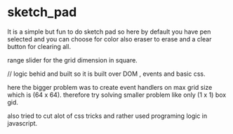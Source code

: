 # sketch_pad
It is a simple but fun to do sketch pad
so here by default you have pen selected and you can 
choose for color also 
eraser to erase and a clear button for clearing all.

range slider for the grid dimension in square.

// logic behid and built
so it is built over DOM , events and basic css.

here the bigger problem was to create event handlers on max grid size which is (64 x 64).
therefore try solving smaller problem like only (1 x 1) box gid.

also tried to cut alot of css tricks and rather used programing logic in javascript.
